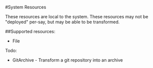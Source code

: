 #System Resources

These resources are local to the system. These resources may not be "deployed" per-say, but may be able to be transformed.

##Supported resources:

* File

Todo:

* GitArchive - Transform a git repository into an archive